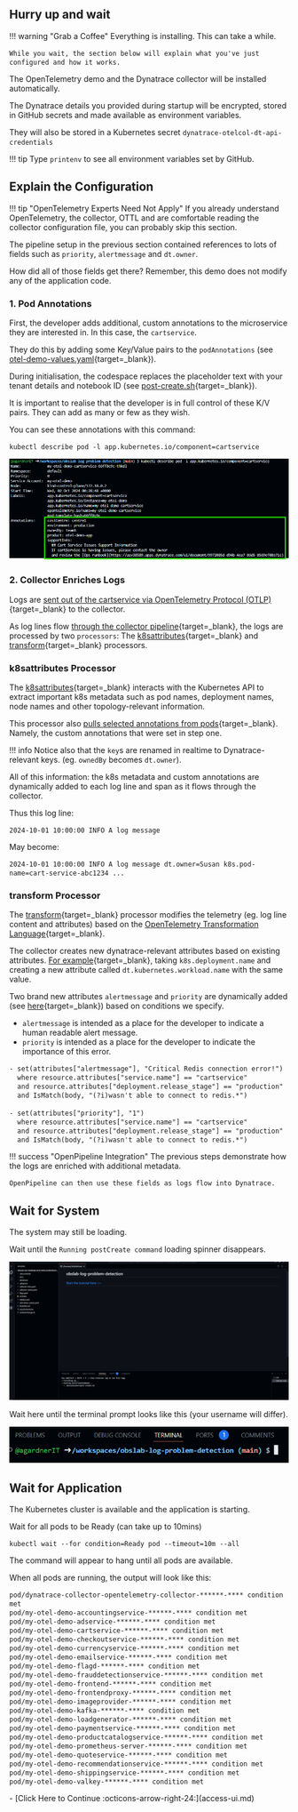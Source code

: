 ## Hurry up and wait

!!! warning "Grab a Coffee"
    Everything is installing. This can take a while.

    While you wait, the section below will explain what you've just configured and how it works.

The OpenTelemetry demo and the Dynatrace collector will be installed automatically.

The Dynatrace details you provided during startup will be encrypted, stored in GitHub secrets and made available as environment variables.

They will also be stored in a Kubernetes secret `dynatrace-otelcol-dt-api-credentials`

!!! tip
    Type `printenv` to see all environment variables
    set by GitHub.

## Explain the Configuration

!!! tip "OpenTelemetry Experts Need Not Apply"
    If you already understand OpenTelemetry, the collector, OTTL
    and are comfortable reading the collector configuration file,
    you can probably skip this section.

The pipeline setup in the previous section contained references to lots of fields such as `priority`, `alertmessage` and `dt.owner`.

How did all of those fields get there? Remember, this demo does not modify any of the application code.

### 1. Pod Annotations

First, the developer adds additional, custom annotations to the microservice they are interested in. In this case, the `cartservice`.

They do this by adding some Key/Value pairs to the `podAnnotations` (see [otel-demo-values.yaml](https://github.com/Dynatrace/obslab-log-problem-detection/blob/6314352aaeefc489d8d0096b787a981c81831f59/otel-demo-values.yaml#L20){target=_blank}).

During initialisation, the codespace replaces the placeholder text with your tenant details and notebook ID (see [post-create.sh](https://github.com/Dynatrace/obslab-log-problem-detection/blob/6314352aaeefc489d8d0096b787a981c81831f59/.devcontainer/post-create.sh#L38){target=_blank}).

It is important to realise that the developer is in full control of these K/V pairs.
They can add as many or few as they wish.

You can see these annotations with this command:

```
kubectl describe pod -l app.kubernetes.io/component=cartservice
```

![podAnnotations](images/podAnnotations.png)

### 2. Collector Enriches Logs

Logs are [sent out of the cartservice via OpenTelemetry Protocol (OTLP)](https://opentelemetry.io/docs/demo/services/cart/#logs){target=_blank} to the collector.

As log lines flow [through the collector pipeline](https://github.com/Dynatrace/obslab-log-problem-detection/blob/main/collector-values.yaml#L148){target=_blank},
the logs are processed by two `processors`: The [k8sattributes](https://github.com/open-telemetry/opentelemetry-collector-contrib/blob/main/processor/k8sattributesprocessor){target=_blank} and [transform](https://github.com/open-telemetry/opentelemetry-collector-contrib/tree/main/processor/transformprocessor){target=_blank} processors.

### k8sattributes Processor

The [k8sattributes](https://github.com/open-telemetry/opentelemetry-collector-contrib/blob/main/processor/k8sattributesprocessor){target=_blank} interacts with the Kubernetes API to extract important k8s metadata such as pod names, deployment names, node names and other topology-relevant information.

This processor also [pulls selected annotations from pods](https://github.com/Dynatrace/obslab-log-problem-detection/blob/6314352aaeefc489d8d0096b787a981c81831f59/collector-values.yaml#L49){target=_blank}. Namely, the custom annotations that were set in step one.

!!! info
    Notice also that the `key`s are renamed in realtime to Dynatrace-relevant keys. (eg. `ownedBy` becomes `dt.owner`).

All of this information: the k8s metadata and custom annotations are dynamically added to each log line and span as it flows through the collector.
 
Thus this log line:
 
```
2024-10-01 10:00:00 INFO A log message
```

May become:

```
2024-10-01 10:00:00 INFO A log message dt.owner=Susan k8s.pod-name=cart-service-abc1234 ...
```

### transform Processor

The [transform](https://github.com/open-telemetry/opentelemetry-collector-contrib/tree/main/processor/transformprocessor){target=_blank} processor modifies the telemetry (eg. log line content and attributes) based on the [OpenTelemetry Transformation Language](https://github.com/open-telemetry/opentelemetry-collector-contrib/tree/main/pkg/ottl){target=_blank}.

The collector creates new dynatrace-relevant attributes based on existing attributes. [For example](https://github.com/Dynatrace/obslab-log-problem-detection/blob/6314352aaeefc489d8d0096b787a981c81831f59/collector-values.yaml#L106){target=_blank}, taking `k8s.deployment.name` and creating a new attribute called `dt.kubernetes.workload.name` with the same value.

Two brand new attributes `alertmessage` and `priority` are dynamically added (see [here](https://github.com/Dynatrace/obslab-log-problem-detection/blob/6314352aaeefc489d8d0096b787a981c81831f59/collector-values.yaml#L123){target=_blank}) based on conditions we specify.

* `alertmessage` is intended as a place for the developer to indicate a human readable alert message.
* `priority` is intended as a place for the developer to indicate the importance of this error.

```
- set(attributes["alertmessage"], "Critical Redis connection error!")
  where resource.attributes["service.name"] == "cartservice"
  and resource.attributes["deployment.release_stage"] == "production"
  and IsMatch(body, "(?i)wasn't able to connect to redis.*")

- set(attributes["priority"], "1")
  where resource.attributes["service.name"] == "cartservice"
  and resource.attributes["deployment.release_stage"] == "production"
  and IsMatch(body, "(?i)wasn't able to connect to redis.*")
```

!!! success "OpenPipeline Integration"
    The previous steps demonstrate how the logs are enriched with additional metadata.

    OpenPipeline can then use these fields as logs flow into Dynatrace.

## Wait for System

The system may still be loading.

Wait until the `Running postCreate command` loading spinner disappears.

![codespace loading](images/codespace-loading.png)

Wait here until the terminal prompt looks like this (your username will differ).

![codespace interactive](images/codespace-interactive.png)

## Wait for Application

The Kubernetes cluster is available and the application is starting.

Wait for all pods to be Ready (can take up to 10mins)

```
kubectl wait --for condition=Ready pod --timeout=10m --all
```

The command will appear to hang until all pods are available.

When all pods are running, the output will look like this:

```
pod/dynatrace-collector-opentelemetry-collector-******-**** condition met
pod/my-otel-demo-accountingservice-******-**** condition met
pod/my-otel-demo-adservice-******-**** condition met
pod/my-otel-demo-cartservice-******-**** condition met
pod/my-otel-demo-checkoutservice-******-**** condition met
pod/my-otel-demo-currencyservice-******-**** condition met
pod/my-otel-demo-emailservice-******-**** condition met
pod/my-otel-demo-flagd-******-**** condition met
pod/my-otel-demo-frauddetectionservice-******-**** condition met
pod/my-otel-demo-frontend-******-**** condition met
pod/my-otel-demo-frontendproxy-******-**** condition met
pod/my-otel-demo-imageprovider-******-**** condition met
pod/my-otel-demo-kafka-******-**** condition met
pod/my-otel-demo-loadgenerator-******-**** condition met
pod/my-otel-demo-paymentservice-******-**** condition met
pod/my-otel-demo-productcatalogservice-******-**** condition met
pod/my-otel-demo-prometheus-server-******-**** condition met
pod/my-otel-demo-quoteservice-******-**** condition met
pod/my-otel-demo-recommendationservice-******-**** condition met
pod/my-otel-demo-shippingservice-******-**** condition met
pod/my-otel-demo-valkey-******-**** condition met
```

<div class="grid cards" markdown>
- [Click Here to Continue :octicons-arrow-right-24:](access-ui.md)
</div>